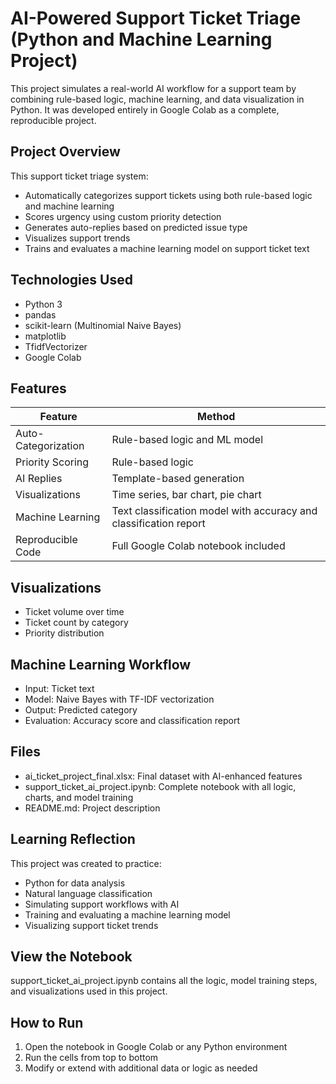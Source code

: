 
# AI-Powered Support Ticket Triage (Python and Machine Learning Project)

This project simulates a real-world AI workflow for a support team by combining rule-based logic, machine learning, and data visualization in Python. It was developed entirely in Google Colab as a complete, reproducible project.

## Project Overview

This support ticket triage system:
- Automatically categorizes support tickets using both rule-based logic and machine learning
- Scores urgency using custom priority detection
- Generates auto-replies based on predicted issue type
- Visualizes support trends
- Trains and evaluates a machine learning model on support ticket text

## Technologies Used

- Python 3
- pandas
- scikit-learn (Multinomial Naive Bayes)
- matplotlib
- TfidfVectorizer
- Google Colab

## Features

| Feature | Method |
|--------|--------|
| Auto-Categorization | Rule-based logic and ML model |
| Priority Scoring | Rule-based logic |
| AI Replies | Template-based generation |
| Visualizations | Time series, bar chart, pie chart |
| Machine Learning | Text classification model with accuracy and classification report |
| Reproducible Code | Full Google Colab notebook included |

## Visualizations

- Ticket volume over time
- Ticket count by category
- Priority distribution

## Machine Learning Workflow

- Input: Ticket text
- Model: Naive Bayes with TF-IDF vectorization
- Output: Predicted category
- Evaluation: Accuracy score and classification report

## Files

- ai_ticket_project_final.xlsx: Final dataset with AI-enhanced features
- support_ticket_ai_project.ipynb: Complete notebook with all logic, charts, and model training
- README.md: Project description

## Learning Reflection

This project was created to practice:
- Python for data analysis
- Natural language classification
- Simulating support workflows with AI
- Training and evaluating a machine learning model
- Visualizing support ticket trends

## View the Notebook

support_ticket_ai_project.ipynb contains all the logic, model training steps, and visualizations used in this project.

## How to Run

1. Open the notebook in Google Colab or any Python environment
2. Run the cells from top to bottom
3. Modify or extend with additional data or logic as needed
